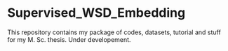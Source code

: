 # Supervised_WSD_Embedding
This repository contains my package of codes, datasets, tutorial and stuff for my M. Sc. thesis.
Under developement.
